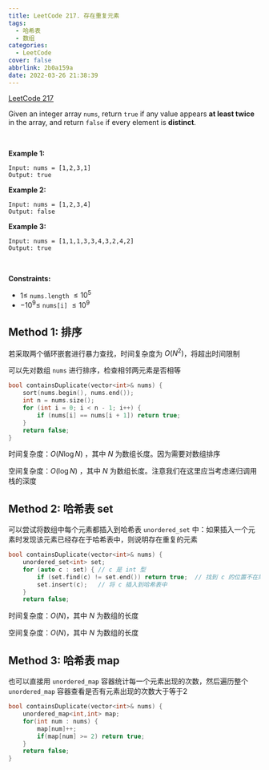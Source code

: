 ```yaml
---
title: LeetCode 217. 存在重复元素
tags:
  - 哈希表
  - 数组
categories:
  - LeetCode
cover: false
abbrlink: 2b0a159a
date: 2022-03-26 21:38:39
---
```


[LeetCode 217](https://leetcode-cn.com/problems/contains-duplicate/)

Given an integer array `nums`, return `true` if any value appears **at least twice** in the array, and return `false` if every element is **distinct**.

 

**Example 1:**

    Input: nums = [1,2,3,1]
    Output: true


**Example 2:**

    Input: nums = [1,2,3,4]
    Output: false


**Example 3:**

    Input: nums = [1,1,1,3,3,4,3,2,4,2]
    Output: true
 

**Constraints:**

 - $1 \le$ `nums.length` $\le 10^5$
 - $- 10^9 \le$ `nums[i]` $\le 10^9$


## Method 1: 排序

若采取两个循环嵌套进行暴力查找，时间复杂度为 $O(N^2)$，将超出时间限制

可以先对数组 `nums` 进行排序，检查相邻两元素是否相等

```cpp
bool containsDuplicate(vector<int>& nums) {
    sort(nums.begin(), nums.end());
    int n = nums.size();
    for (int i = 0; i < n - 1; i++) {
        if (nums[i] == nums[i + 1]) return true;
    }
    return false;
}
```

时间复杂度：$O(N \log N)$ ，其中 $N$ 为数组长度。因为需要对数组排序

空间复杂度：$O(\log N)$ ，其中 $N$ 为数组长度。注意我们在这里应当考虑递归调用栈的深度


## Method 2: 哈希表 set
可以尝试将数组中每个元素都插入到哈希表 `unordered_set` 中：如果插入一个元素时发现该元素已经存在于哈希表中，则说明存在重复的元素

```cpp
bool containsDuplicate(vector<int>& nums) {
    unordered_set<int> set;
    for (auto c : set) { // c 是 int 型
        if (set.find(c) != set.end()) return true;  // 找到 c 的位置不在尾后，即，哈希表中存在元素 c
        set.insert(c);   // 将 c 插入到哈希表中
    }
    return false;
```

时间复杂度：$O(N)$，其中 $N$ 为数组的长度

空间复杂度：$O(N)$，其中 $N$ 为数组的长度


## Method 3: 哈希表 map
也可以直接用 `unordered_map` 容器统计每一个元素出现的次数，然后遍历整个 `unordered_map` 容器查看是否有元素出现的次数大于等于2

```cpp
bool containsDuplicate(vector<int>& nums) {
    unordered_map<int,int> map;
    for(int num : nums) {
        map[num]++;
        if(map[num] >= 2) return true;
    }
    return false;
}
```